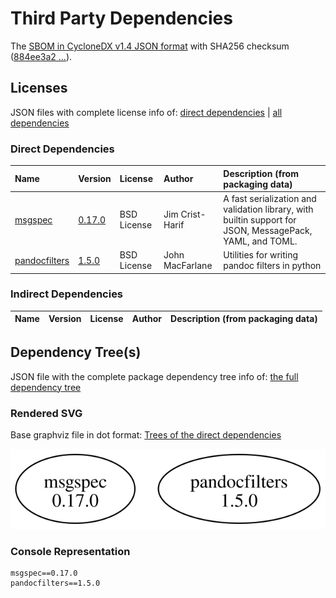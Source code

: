 # Third Party Dependencies

<!--[[[fill sbom_sha256()]]]-->
The [SBOM in CycloneDX v1.4 JSON format](https://git.sr.ht/~sthagen/asiakirjasuodatin/blob/default/etc/sbom/cdx.json) with SHA256 checksum ([884ee3a2 ...](https://git.sr.ht/~sthagen/asiakirjasuodatin/blob/default/etc/sbom/cdx.json.sha256 "sha256:884ee3a26dbed2571519990c21d7416b642689d1647ed8ad6850e082d5770068")).
<!--[[[end]]] (checksum: 03f0f1dc92ddb0610283b9e1300e9fcc)-->
## Licenses 

JSON files with complete license info of: [direct dependencies](direct-dependency-licenses.json) | [all dependencies](all-dependency-licenses.json)

### Direct Dependencies

<!--[[[fill direct_dependencies_table()]]]-->
| Name                                                 | Version                                                | License     | Author          | Description (from packaging data)                                                                        |
|:-----------------------------------------------------|:-------------------------------------------------------|:------------|:----------------|:---------------------------------------------------------------------------------------------------------|
| [msgspec](https://jcristharif.com/msgspec/)          | [0.17.0](https://pypi.org/project/msgspec/0.17.0/)     | BSD License | Jim Crist-Harif | A fast serialization and validation library, with builtin support for JSON, MessagePack, YAML, and TOML. |
| [pandocfilters](http://github.com/jgm/pandocfilters) | [1.5.0](https://pypi.org/project/pandocfilters/1.5.0/) | BSD License | John MacFarlane | Utilities for writing pandoc filters in python                                                           |
<!--[[[end]]] (checksum: f5d32acf2fc4a273c8f1a4de420a00d5)-->

### Indirect Dependencies

<!--[[[fill indirect_dependencies_table()]]]-->
| Name | Version | License | Author | Description (from packaging data) |
|:-----|:--------|:--------|:-------|:----------------------------------|
<!--[[[end]]] (checksum: 8a87b89207db0be2864af66f9266660c)-->

## Dependency Tree(s)

JSON file with the complete package dependency tree info of: [the full dependency tree](package-dependency-tree.json)

### Rendered SVG

Base graphviz file in dot format: [Trees of the direct dependencies](package-dependency-tree.dot.txt)

<img src="./package-dependency-tree.svg" alt="Trees of the direct dependencies" title="Trees of the direct dependencies"/>

### Console Representation

<!--[[[fill dependency_tree_console_text()]]]-->
````console
msgspec==0.17.0
pandocfilters==1.5.0
````
<!--[[[end]]] (checksum: dc25039813eb50ca86eb08ae4a071c34)-->
